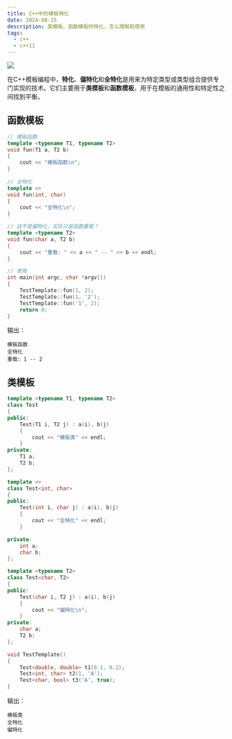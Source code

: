 ```yaml
---
title: C++中的模板特化
date: 2024-08-15
description: 类模板、函数模板的特化，怎么理解和使用
tags:
  - c++
  - c++11
---
```


![](/static/weekly/issue-72-cover.jpg)

在C++模板编程中，**特化**、**偏特化**和**全特化**是用来为特定类型或类型组合提供专门实现的技术。它们主要用于**类模板**和**函数模板**，用于在模板的通用性和特定性之间找到平衡。

## 函数模板

```c++
// 模板函数
template <typename T1, typename T2>
void fun(T1 a, T2 b)
{
    cout << "模板函数\n";
}
 
// 全特化
template <>
void fun(int, char)
{
	cout << "全特化\n";
}

// 这不是偏特化，实际只是函数重载？
template <typename T2>
void fun(char a, T2 b)
{
	cout << "重载: " << a << " -- " << b << endl;
}

// 使用
int main(int argc, char *argv[])
{
    TestTemplate::fun(1, 2);
    TestTemplate::fun(1, '2');
    TestTemplate::fun('1', 2);
    return 0;
}
```
输出：
```shell
模板函数
全特化
重载: 1 -- 2
```

## 类模板
```c++
template <typename T1, typename T2>
class Test
{
public:
	Test(T1 i, T2 j) : a(i), b(j)
    {
        cout << "模板类" << endl;
    }
private:
	T1 a;
	T2 b;
};

template <>
class Test<int, char>
{
public:
	Test(int i, char j) : a(i), b(j)
    {
        cout << "全特化" << endl;
    }

private:
	int a;
	char b;
};

template <typename T2>
class Test<char, T2>
{
public:
	Test(char i, T2 j) : a(i), b(j)
	{
		cout << "偏特化\n";
	}
private:
	char a;
	T2 b;
};
```

```c++
void TestTemplate()
{
    Test<double, double> t1(0.1, 0.2);
    Test<int, char> t2(1, 'A');
    Test<char, bool> t3('A', true);
}
```
输出：
```shell
模板类
全特化
偏特化
```

